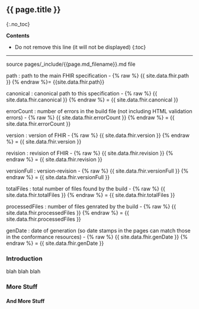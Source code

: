 ## {{ page.title }}
{:.no_toc}

<!-- TOC  the css styling for this is \pages\assets\css\project.css under 'markdown-toc'-->
**Contents**

* Do not remove this line (it will not be displayed)
{:toc}

---

<!-- end TOC -->


source pages/\_include/{{page.md_filename}}.md  file

path : path to the main FHIR specification -  {% raw %} {{ site.data.fhir.path }} {% endraw %}= {{site.data.fhir.path}}

canonical : canonical path to this specification -  {% raw %} {{ site.data.fhir.canonical }} {% endraw %} = {{ site.data.fhir.canonical }}

errorCount : number of errors in the build file (not including HTML validation errors) -  {% raw %} {{ site.data.fhir.errorCount }} {% endraw %} = {{ site.data.fhir.errorCount }}

version : version of FHIR -  {% raw %} {{ site.data.fhir.version }} {% endraw %} = {{ site.data.fhir.version }}

revision : revision of FHIR -  {% raw %} {{ site.data.fhir.revision }} {% endraw %} = {{ site.data.fhir.revision }}

versionFull : version-revision -  {% raw %} {{ site.data.fhir.versionFull }} {% endraw %} = {{ site.data.fhir.versionFull }}

totalFiles : total number of files found by the build -  {% raw %} {{ site.data.fhir.totalFiles }} {% endraw %} = {{ site.data.fhir.totalFiles }}

processedFiles : number of files genrated by the build -  {% raw %} {{ site.data.fhir.processedFiles }} {% endraw %} = {{ site.data.fhir.processedFiles }}

genDate : date of generation (so date stamps in the pages can match those in the conformance resources) -  {% raw %} {{ site.data.fhir.genDate }} {% endraw %} = {{ site.data.fhir.genDate }}


### Introduction

blah blah blah

### More Stuff

#### And More Stuff
